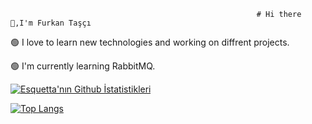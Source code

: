                                                            # Hi there 👋,I'm Furkan Taşçı


🟢 I love to learn new technologies and working on diffrent projects.

🟢 I'm currently learning RabbitMQ.

[![Esquetta'nın Github İstatistikleri](https://github-readme-stats.vercel.app/api?username=Esquetta&show_icons=true&theme=dark)](https://github.com/anuraghazra/github-readme-stats)


[![Top Langs](https://github-readme-stats.vercel.app/api/top-langs/?username=Esquetta&layout=compact&theme=dark)](https://github.com/anuraghazra/github-readme-stats)



